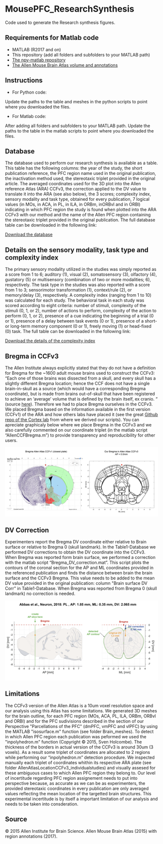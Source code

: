 # MousePFC_ResearchSynthesis
Code used to generate the Research synthesis figures.

## Requirements for Matlab code
- MATLAB (R2017 and on)
- This repository (add all folders and subfolders to your MATLAB path)
- [The npy-matlab repository](http://github.com/kwikteam/npy-matlab)
- [The Allen Mouse Brain Atlas volume and annotations](http://download.alleninstitute.org/informatics-archive/current-release/mouse_ccf/)

## Instructions
 - For Python code:

Update the paths to the table and meshes in the python scripts to point where you downloaded the files.

- For Matlab code:

After adding  all folders and subfolders to your MATLAB path.
Update the paths to the table in the matlab scripts to point where you downloaded the files.

## Database

The database used to perform our research synthesis is available as a table. This table has the following columns: the year of the study, the short publication reference, the PFC region name used in the original publication, the inactivation method used, the stereotaxic triplet provided in the original article. The averaged coordinates used for the 3D plot into the Allen reference Atlas (ARA) CCFv3, the correction applied to the DV value to translate it into the ARA (see also below), the 3 scores; complexity index, sensory modality and task type, obtained for every publication, 7 logical values (in MOs, in ACA, in PL, in ILA, in ORBm, inORBvl and in ORBl) indicating in which PFC region the study is found when plotted into the ARA CCFv3 with our method and the name of the Allen PFC region containing the stereotaxic triplet provided in the original publication. The full database table can be downloaded in the following link:

[Download the database](https://carlenlab.org/data-protected/)

## Details on the sensory modality, task type and complexity index

The primary sensory modality utilized in the studies was simply reported as a score from 1 to 6; auditory (1), visual (2), somatosensory (3), olfactory (4), gustatory (5) or multisensory (combination of two or more modalities; 6), respectively. The task type in the studies was also reported with a score from 1 to 3; sensorimotor transformation (1), context/rule (2), or memory/delay (3), respectively. A complexity index (ranging from 1 to 10) was calculated for each study. The behavioral task in each study was scored according to eight criteria: number of stimuli, complexity of the stimuli (0, 1, or 2), number of actions to perform, complexity of the action to perform (0, 1, or 2), presence of a cue indicating the beginning of a trial (0 or 1), presence of a delay between task events (0 or 1), presence of a short- or long-term memory component (0 or 1), freely moving (1) or head-fixed (0) task. The full table can be downloaded in the following link:

[Download the details of the complexity index](https://carlenlab.org/data-protected/)


## Bregma in CCFv3

The Allen Institute always explicitly stated that they do not have a definition for Bregma for the ~1600 adult mouse brains used to construct the CCFv3: “Each one of those brains was dissected from a skull, and every skull has a slightly different Bregma location; hence the CCF does not have a single brain-in-skull as a source (which would have a corresponding Bregma coordinate), but is made from brains out-of-skull that have been registered to achieve an ‘average’ volume that is defined by the brain itself, ex cranio. “ (source [here](https://community.brain-map.org/t/why-doesnt-the-3d-mouse-brain-atlas-have-bregma-coordinates/158)). Therefore we had to place Bregma ourselves in the CCFv3. We placed Bregma based on the information available in the first version (CCFv1) of the ARA and how others labs have placed it (see the great [Github repo of the Cortex lab](https://github.com/cortex-lab/allenCCF) from where we derived our scripts). You can apreciate graphicaly below where we place Bregma in the CCFv3 and we also carefully commented on our coordinate triplet (in the matlab script “AllenCCFBregma.m”) to provide transparency and reproducibility for other users.

![alt text](https://github.com/PierreLeMerre/MousePFC_ResearchSynthesis/blob/main/Bregma.png?raw=true)

## DV Correction

Experimenters report the Bregma DV coordinate either relative to Brain surface or relative to Bregma 0 (skull landmark). In the Table1-Database we performed DV corrections to obtain the DV coordinate into the CCFv3. When Bregma was reported form brain surface, we performed a correction with the matlab script “Bregma_DV_correction.mat”. This script plots the contours of the coronal section for the AP and ML coordinates provided in the referenced publication and finds the distance between brain the brain surface and the CCFv3 Bregma. This value needs to be added to the mean DV value provided in the original publication: column "Brain surface DV Corr" in Table1-Database. When Bregma was reported from Bregma 0 (skull landmark) no correction is needed. 

![alt text](https://github.com/PierreLeMerre/MousePFC_ResearchSynthesis/blob/main/DV_correction.png?raw=true)


## Limitations

The CCFv3 version of the Allen Atlas is a 10um voxel resolution space and our analysis using this Atlas has some limitations. We generated 3D meshes for the brain outline, for each PFC region (MOs, ACA, PL, ILA, ORBm, ORBvl and ORBl) and for the PFC sudivisions described in the section of our Perspective "Parcellations of the PFC" (dmPFC, vmPFC and vlPFC) by using the MATLAB "isosurface.m" function (see folder Brain_meshes). To detect in which Allen PFC region each publication was peformed we used the "inpolyhedron.m" function (Copyright © 2015, Sven Holcombe). The thickness of the borders in actual version of the CCFv3 is around 30um (3 voxels). As a result some triplet of coordinates are allocated to 2 regions while performing our “inpolyhedron.m” detection procedure. We inspected manually each triplet of coordinates whithin its respective ARA plate (see folder AllenAtlasLocationCCFv3_individualstudies) and visually assesed for these ambiguous cases to which Allen PFC region they belong to. Our level of incertitude regarding PFC region assignement needs to put into perspective because, as accurate as we can be as experimenters, the provided stereotaxic coordinates in every publication are only averaged values reflecting the mean location of the targetted brain structures. This experimental incertitude is by itself a important limitation of our analysis and needs to be taken into consderation.

## Source
© 2015 Allen Institute for Brain Science. Allen Mouse Brain Atlas (2015) with region annotations (2017).

